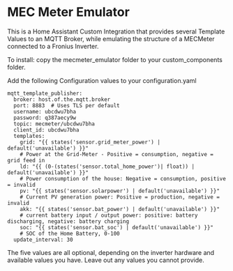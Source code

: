 # MEC Meter Emulator
This is a Home Assistant Custom Integration that provides several Template Values to an MQTT Broker, while emulating the structure of a MECMeter connected to a Fronius Inverter.

To install: copy the mecmeter_emulator folder to your custom_components folder.

Add the following Configuration values to your configuration.yaml
```
mqtt_template_publisher:
  broker: host.of.the.mqtt.broker
  port: 8883  # Uses TLS per default
  username: ubcdwu7bha
  password: q387aecy9w
  topic: mecmeter/ubcdwu7bha
  client_id: ubcdwu7bha
  templates:
    grid: "{{ states('sensor.grid_meter_power') | default('unavailable') }}"
    # Power at the Grid-Meter - Positive = consumption, negative = grid feed in
    ld: "{{ (0-(states('sensor.total_home_power')| float)) | default('unavailable') }}"
    # Power consumption of the house: Negative = consumption, positive = invalid
    pv: "{{ states('sensor.solarpower') | default('unavailable') }}"
    # Current PV generation power: Positive = production, negative = invalid
    akk: "{{ states('sensor.bat_power') | default('unavailable') }}"
    # current battery input / output power: positive: battery discharging, negative: battery charging
    soc: "{{ states('sensor.bat_soc') | default('unavailable') }}" 
    # SOC of the Home Battery, 0-100
  update_interval: 30
```
The five values are all optional, depending on the inverter hardware and available values you have. Leave out any values you cannot provide.
